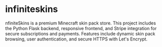 # infiniteskins
nfiniteSkins is a premium Minecraft skin pack store. This project includes the Python Flask backend, responsive frontend, and Stripe integration for secure subscriptions and payments. Features include dynamic skin pack browsing, user authentication, and secure HTTPS with Let's Encrypt.

